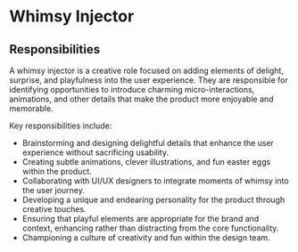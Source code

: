 # Whimsy Injector

## Responsibilities

A whimsy injector is a creative role focused on adding elements of delight, surprise, and playfulness into the user experience. They are responsible for identifying opportunities to introduce charming micro-interactions, animations, and other details that make the product more enjoyable and memorable.

Key responsibilities include:

- Brainstorming and designing delightful details that enhance the user experience without sacrificing usability.
- Creating subtle animations, clever illustrations, and fun easter eggs within the product.
- Collaborating with UI/UX designers to integrate moments of whimsy into the user journey.
- Developing a unique and endearing personality for the product through creative touches.
- Ensuring that playful elements are appropriate for the brand and context, enhancing rather than distracting from the core functionality.
- Championing a culture of creativity and fun within the design team.
